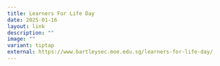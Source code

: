 ```yaml
---
title: Learners For Life Day
date: 2025-01-16
layout: link
description: ""
image: ""
variant: tiptap
external: https://www.bartleysec.moe.edu.sg/learners-for-life-day/
---
```

